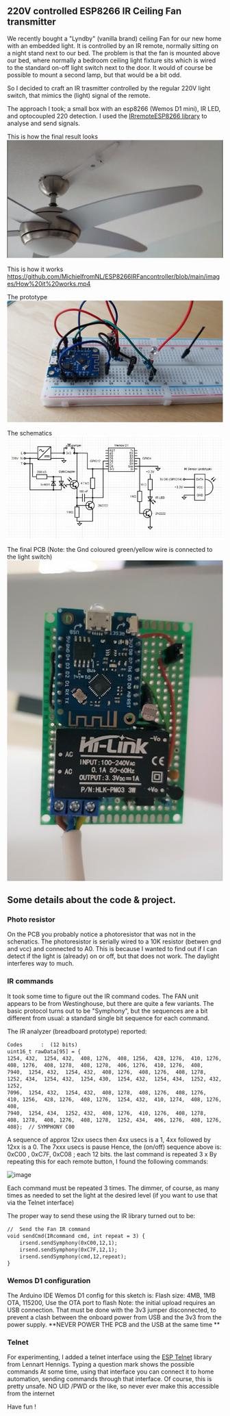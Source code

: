 ## 220V controlled ESP8266 IR Ceiling Fan transmitter 
We recently bought a  "Lyndby" (vanilla brand) ceiling Fan for our new home with an embedded light. It is controlled by an IR remote, normally sitting on a night stand next to our bed.
The problem is that the fan is mounted above our bed, where normally a bedroom ceiling light fixture sits which is wired to the standard on-off light switch next to the door.
It would of course be possible to mount a second lamp, but that would be a bit odd.

So I decided to craft an IR trasmitter controlled by the regular 220V light switch, that mimics the (light) signal of the remote.

The approach I took;  a small box with an esp8266 (Wemos D1 mini), IR LED, and optocoupled 220 detection.
I used the [IRremoteESP8266 library](https://github.com/crankyoldgit/IRremoteESP8266) to analyse and send signals.

This is how the final result looks
![This is how it looks](/images/Main%20pic.jpg)  

This is how it works
https://github.com/MichielfromNL/ESP8266IRFancontroller/blob/main/images/How%20it%20works.mp4

The prototype
![The Prototype](/images/Prototype.jpeg)

The schematics
![The Schematics](/images/Schematics%20IR%20Fan.jpg)

The final PCB  (Note: the Gnd coloured green/yellow wire is connected to the light switch)
![The PCB](/images/PCB.jpg)


## Some details about the code & project.

### Photo resistor
On the PCB you probably notice a photoresistor that was not in the schenatics. The photoresistor is serially wired to a 10K resistor (betwen gnd and vcc) and connected to A0.
This is because I wanted to  find out if I can detect if the light is (already) on or off, but that does not work. The daylight interferes way to much.

### IR commands
It took some time to figure out the IR command codes. 
The FAN unit appears to be from Westinghouse, but there are quite a few variants. 
The basic protocol turns out to be "Symphony", but the sequences are a bit different from usual: a standard single bit sequence for each command.

The IR analyzer (breadboard prototype) reported: 
```Protocol  : SYMPHONY
Codes      :  (12 bits)
uint16_t rawData[95] = {
1254, 432,  1254, 432,  408, 1276,  408, 1256,  428, 1276,  410, 1276,  408, 1276,  408, 1278,  408, 1278,  406, 1276,  410, 1276,  408,
7940,  1254, 432,  1254, 432,  408, 1276,  408, 1276,  408, 1278,  1252, 434,  1254, 432,  1254, 430,  1254, 432,  1254, 434,  1252, 432,  1252, 
7096,  1254, 432,  1254, 432,  408, 1278,  408, 1276,  408, 1276,  410, 1256,  428, 1276,  408, 1276,  1254, 432,  410, 1274,  408, 1276,  408, 
7940,  1254, 434,  1252, 432,  408, 1276,  410, 1276,  408, 1278,  408, 1278,  408, 1276,  408, 1278,  1252, 434,  406, 1276,  408, 1276,  408};  // SYMPHONY C00
```

A sequence of approx 12xx usecs then 4xx usecs is a 1, 4xx followed by 12xx is a 0.  The 7xxx  usecs is pause
Hence, the (on/off) sequence above is:  0xC00 , 0xC7F, 0xC08 ; each 12 bits.  the last command is  repeated 3 x
By repeating this for each remote button, I found the following commands:

![image](https://user-images.githubusercontent.com/80706499/137891934-c97163ce-37df-450b-a9c0-77ea92459cf7.png)

Each command must be repeated 3 times. The dimmer, of course, as many times as needed to set the light at the desired level (if you want to use that via the Telnet interface)

The proper way to send these using the IR library turned out to be:

```
//  Send the Fan IR command
void sendCmd(IRcommand cmd, int repeat = 3) {
    irsend.sendSymphony(0xC00,12,1);
    irsend.sendSymphony(0xC7F,12,1);
    irsend.sendSymphony(cmd,12,repeat);
}
```
### Wemos D1 configuration
The Arduino IDE Wemos D1 config for this sketch is:
Flash size:  4MB, 1MB OTA, 115200,  Use the OTA port to flash
Note: the initial upload requires an USB connection. That must be done with the 3v3 jumper disconnected, to prevent a clash between the onboard power from USB and the 3v3 from the power supply. **NEVER POWER THE PCB and the USB at the same time **

### Telnet
For experimenting, I added a telnet interface using the [ESP Telnet](https://github.com/LennartHennigs/ESPTelnet) library from Lennart Hennigs.
Typing a question mark shows the possible commands
At some time, using that interface you can connect it to home automation, sending commands through that interface.
Of course, this is pretty unsafe. NO UID /PWD or the like, so never ever make this accessible from the internet

Have fun !


